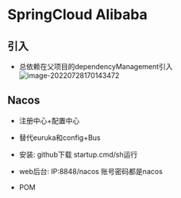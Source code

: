 # SpringCloud Alibaba

## 引入

+ 总依赖在父项目的dependencyManagement引入
  ![image-20220728170143472](https://test1.jsdelivr.net/gh/innnky/images2@main/uPic/07/image-20220728170143472.png)

## Nacos

+ 注册中心+配置中心

+ 替代euruka和config+Bus

+ 安装: github下载 startup.cmd/sh运行

+ web后台: IP:8848/nacos 账号密码都是nacos

+ POM

  